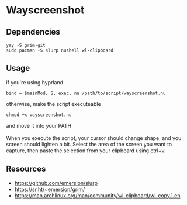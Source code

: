 # Wayscreenshot

## Dependencies

```
yay -S grim-git
sudo pacman -S slurp nushell wl-clipboard
```

## Usage

if you're using hyprland 
```
bind = $mainMod, S, exec, nu /path/to/script/wayscreenshot.nu
```
otherwise, make the script executeable
```
chmod +x wayscreenshot.nu
```
and move it into your PATH<br><br>
When you execute the script, your cursor should change shape, and you screen should lighten a bit. Select the area of the screen you want to capture, then paste the selection from your clipboard using ctrl+v.

## Resources

- https://github.com/emersion/slurp
- https://sr.ht/~emersion/grim/
- https://man.archlinux.org/man/community/wl-clipboard/wl-copy.1.en